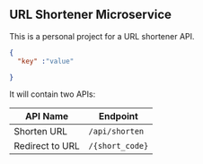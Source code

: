 ## URL Shortener Microservice

This is a personal project for a URL shortener API.

```json
{
  "key" :"value"

}

```


It will contain two APIs:

| API Name         | Endpoint          |
|-----------------|-------------------|
| Shorten URL      | `/api/shorten`    |
| Redirect to URL | `/{short_code}` |
